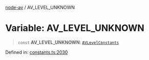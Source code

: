 [node-av](../globals.md) / AV\_LEVEL\_UNKNOWN

# Variable: AV\_LEVEL\_UNKNOWN

> `const` **AV\_LEVEL\_UNKNOWN**: [`AVLevelConstants`](../type-aliases/AVLevelConstants.md)

Defined in: [constants.ts:2030](https://github.com/seydx/av/blob/f8631fc881b394300b1479f511d55cf1c370a87f/src/constants/constants.ts#L2030)
